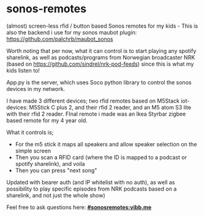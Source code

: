 # sonos-remotes
(almost) screen-less rfid / button based Sonos remotes for my kids - This is also the backend i use for my sonos maubot plugin: https://github.com/palchrb/maubot_sonos

Worth noting that per now, what it can control is to start playing any spotify sharelink, as well as podcasts/programs from Norwegian broadcaster NRK (based on https://github.com/sindrel/nrk-pod-feeds) since this is what my kids listen to! 

App.py is the server, which uses Soco python library to control the sonos devices in my network.  

I have made 3 different devices; two rfid remotes based on M5Stack iot-devices: M5Stick C plus 2, and their rfid 2 reader, and an M5 atom S3 lite with their rfid 2 reader. FInal remote i made was an Ikea Styrbar zigbee based remote for my 4 year old.

What it controls is;
- For the m5 stick it maps all speakers and allow speaker selection on the simple screen
- Then you scan a RFID card (where the ID is mapped to a podcast or spotify sharelink), and voila
- Then you can press "next song"

Updated with bearer auth (and IP whitelist with no auth), as well as possibility to play specific episodes from NRK podcasts based on a sharelink, and not just the whole show)

Feel free to ask questions here: **[#sonosremotes:vibb.me](https://matrix.to/#/#sonosremotes:vibb.me)**        
